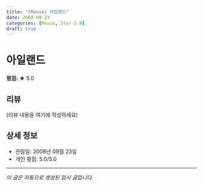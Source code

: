```yaml
---
title: "[Movie] 아일랜드"
date: 2008-09-23
categories: [Movie, Star-5.0]
draft: true
---
```


# 아일랜드

**평점:** ★ 5.0

## 리뷰

(리뷰 내용을 여기에 작성하세요)

## 상세 정보

- 관람일: 2008년 09월 23일
- 개인 평점: 5.0/5.0

---

*이 글은 자동으로 생성된 임시 글입니다.*
